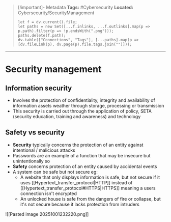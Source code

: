 > [!important]- Metadata
> **Tags:** #Cybersecurity 
> **Located:** Cybersecurity/SecurityManagement
> ```dataviewjs
> let f = dv.current().file;
> let paths = new Set([...f.inlinks, ...f.outlinks].map(p => p.path).filter(p => !p.endsWith(".png")));
> paths.delete(f.path);
> dv.table(["Connections", "Tags"], [...paths].map(p => [dv.fileLink(p), dv.page(p).file.tags.join("")]));
> ```

___
# Security management



## Information security
- Involves the protection of confidentiality, integrity and availability of information assets weather through storage, processing or transmission
- This security is carried out through the application of policy, SETA (security education, training and awareness) and technology



## Safety vs security
- **Security** typically concerns the protection of an entity against intentional  / malicious attacks
- Passwords are an example of a function that may be insecure but unintentionally so 
- **Safety** concerns protection of an entity caused by accidental events
- A system can be safe but not secure eg:
	- A website that only displays information is safe, but not secure if it uses [[Hypertext_transfer_protocol|HTTP]] instead of [[Hypertext_transfer_protocol#HTTPS|HTTPS]] meaning a users connection isn't encrypted 
	- An unlocked house is safe from the dangers of fire or collapse, but it's not secure because it lacks protection from intruders


![[Pasted image 20251001232220.png]]